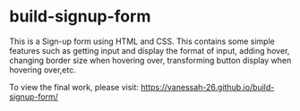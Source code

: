 # build-signup-form
This is a Sign-up form using HTML and CSS. This contains some simple features such as getting input and display the format of input, adding hover, changing border size when hovering over, transforming button display when hovering over,etc.

To view the final work, please visit: https://vanessah-26.github.io/build-signup-form/
